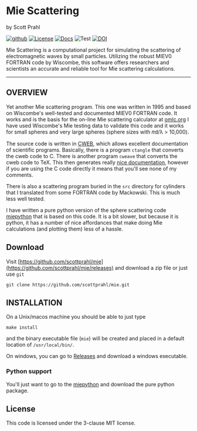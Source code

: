 # Mie Scattering

by Scott Prahl

[![github](https://img.shields.io/github/v/tag/scottprahl/mie?label=github&color=68CA66)](https://github.com/scottprahl/mie)
[![License](https://img.shields.io/github/license/scottprahl/mie?color=68CA66)](https://github.com/scottprahl/mie/blob/master/LICENSE)
[![Docs](https://img.shields.io/badge/docs-passing-68CA66)](https://github.com/scottprahl/mie/blob/master/doc/mie_doc.pdf)
![Test](https://github.com/scottprahl/mie/actions/workflows/test.yaml/badge.svg)
[![DOI](https://zenodo.org/badge/102227669.svg)](https://zenodo.org/doi/10.5281/zenodo.10087653)

Mie Scattering is a computational project for simulating the scattering of electromagnetic waves by small particles. Utilizing the robust MIEV0 FORTRAN code by Wiscombe, this software offers researchers and scientists an accurate and reliable tool for Mie scattering calculations.

___

## OVERVIEW

Yet another Mie scattering program.  This one was written in 1995 and based on Wiscombe's well-tested and documented MIEV0 FORTRAN code.  It works and is the basis for the on-line Mie scattering calculator at [omlc.org](http://omlc.org/calc/mie_calc.html)
I have used Wiscombe's Mie testing data to validate this code and it works for small spheres and very large spheres (sphere sizes with 𝜋d/λ > 10,000).

The source code is written in [CWEB](https://github.com/ascherer/cweb), which allows excellent documentation of scientific programs. Basically, there is a program `ctangle` that converts the cweb code to C. There is another program `cweave` that converts the cweb code to TeX. This then generates really [nice documentation](https://github.com/scottprahl/mie/blob/master/doc/mie_doc.pdf), however if you are using the C code directly it means that you'll see none of my comments. 

There is also a scattering program buried in the `src` directory for cylinders that I translated from some FORTRAN code by Mackowski.  This is much less well tested.

I have written a pure python version of the sphere scattering code [miepython](https://github.com/scottprahl/miepython) that is based on this code.  It is a bit slower, but because it is python, it has a number of nice affordances that make doing Mie calculations (and plotting them) less of a hassle.

## Download

Visit [https://github.com/scottprahl/mie](https://github.com/scottprahl/mie/releases) and download a zip file or just use `git`

    git clone https://github.com/scottprahl/mie.git

## INSTALLATION

On a Unix/macos machine you should be able to just type

    make install

and the binary executable file (`mie`) will be created and placed in a default location of
`/usr/local/bin/`.

On windows, you can go to [Releases](https://github.com/scottprahl/mie/releases) and download a windows executable.

### Python support

You'll just want to go to the [miepython](https://github.com/scottprahl/miepython) and download the pure python package.

## License

This code is licensed under the 3-clause MIT license.
